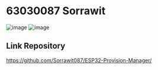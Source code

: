 # 63030087 Sorrawit

![image](https://github.com/Sorrawit087/ESP32-Provision-Manager/assets/110808862/61812fcf-a920-4d0d-b9a5-6505c9c11c90)
![image](https://github.com/Sorrawit087/ESP32-Provision-Manager/assets/110808862/6b3543e0-d2e4-40fa-8edf-56965ddaf1fe)


## Link Repository
https://github.com/Sorrawit087/ESP32-Provision-Manager/
